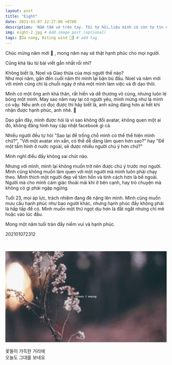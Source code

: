 ```yaml
---
layout: post
title: "Eight"
date: 2021-01-07 22:27:00 +0700
description: 'Nắm tấm vé trên tay. Tôi tự hỏi,liệu mình có còn tự tin như ngày hôm qua?'
img: eight-2.jpg # Add image post (optional)
tags: [Da nang, Biting wind 🎐] # add tag
---
```


Chúc mừng năm mới 🎊 , mong năm nay sẽ thật hạnh phúc cho mọi người.
<br>

Cũng khá lâu từ bài viết gần nhất rồi nhỉ?
<br>

Không biết là, Noel và Giao thừa của mọi người thế nào?
<br>
Như mọi năm, gần đến cuối năm thì mình lại bận bù đầu. Noel và năm mới với mình cũng chỉ là chuỗi ngày ở nhà một mình làm việc và đi dạo thôi.
<br>

Mình có một ông anh khá thân, rất hiền và dễ thương vô cùng, nhưng luôn lẻ bóng một mình. May sao năm nay lại có người yêu, mình mừng như là mình có vậy. Nếu anh có đọc được thì hãy biết là, anh xứng đáng hơn ai hết khi nhận được hạnh phúc, anh nhé. 🥰
<br>

Dạo gần đây, mình được hỏi là vì sao không đổi avatar, không quen một ai đó, không đăng hình hay cập nhật facebook gì cả.
<br>

Nhiều người đều tự hỏi "Sao lại để trống chỗ mình có thể thể hiện mình chứ?", "Với một avatar xin xắn, có thể dễ dàng làm quen hơn sao?" hay "Để một tấm hình ở nước ngoài, sẽ được nhiều người chú ý hơn chứ?"
<br>

Mình nghĩ điều đấy không sai chút nào.
<br>

Nhưng với mình, mình lại không muốn trở nên được chú ý trước mọi người. Mình cũng không muốn làm quen với một người mà mình luôn phải chạy theo. Mình thích một người đẹp về tâm hồn và tính cách hơn là bề ngoài. Người mà cho mình cảm giác thoải mái khi ở bên cạnh, hay trò chuyện mà không có gì phải ngập ngừng.
<br>

Tuổi 23, mọi áp lực, trách nhiệm đang đè nặng lên mình. Mình cũng muốn mưu cầu hạnh phúc như bao người khác, nhưng hạnh phúc đấy không phải là hấp tấp để có. Mình muốn một thứ ngọt dịu hơn là đắt ngắt nhưng chỉ mê hoặc vào lúc đầu.
<br>

Mong một năm tuổi tràn đầy niềm vui và hạnh phúc.
<p class="right">
202101072312
</p>

<br>

![Dusk2](/assets/img/eight.jpg#w100)

<p class="center">
꽃들이 가득한 거리에
<br>
오늘도 그대를 보네요
</p>
